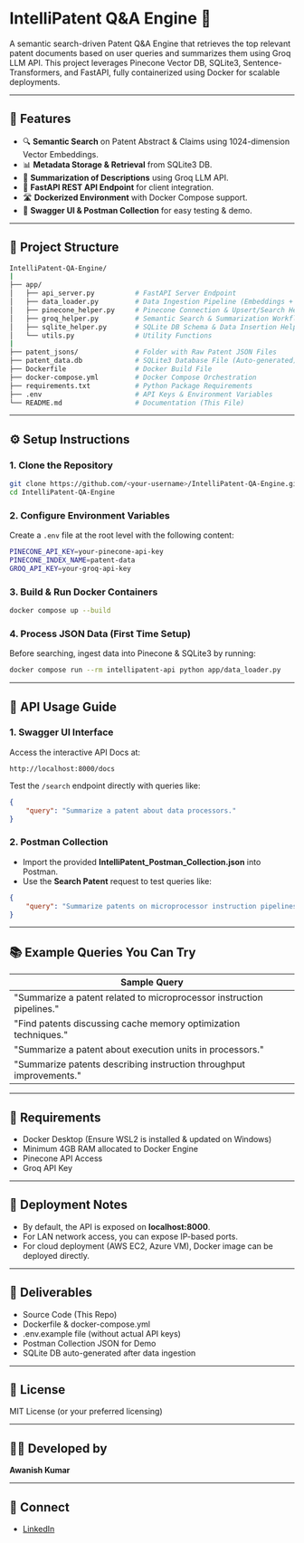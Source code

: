# IntelliPatent Q\&A Engine 🚀

A semantic search-driven Patent Q\&A Engine that retrieves the top relevant patent documents based on user queries and summarizes them using Groq LLM API. This project leverages Pinecone Vector DB, SQLite3, Sentence-Transformers, and FastAPI, fully containerized using Docker for scalable deployments.

---

## 🌟 Features

* 🔍 **Semantic Search** on Patent Abstract & Claims using 1024-dimension Vector Embeddings.
* 📊 **Metadata Storage & Retrieval** from SQLite3 DB.
* 📝 **Summarization of Descriptions** using Groq LLM API.
* 🔢 **FastAPI REST API Endpoint** for client integration.
* 🛣️ **Dockerized Environment** with Docker Compose support.
* 🧰 **Swagger UI & Postman Collection** for easy testing & demo.

---

## 📁 Project Structure

```bash
IntelliPatent-QA-Engine/
|
├── app/
│   ├── api_server.py          # FastAPI Server Endpoint
│   ├── data_loader.py         # Data Ingestion Pipeline (Embeddings + Pinecone + SQLite)
│   ├── pinecone_helper.py     # Pinecone Connection & Upsert/Search Helpers
│   ├── groq_helper.py         # Semantic Search & Summarization Workflow
│   ├── sqlite_helper.py       # SQLite DB Schema & Data Insertion Helpers
│   └── utils.py               # Utility Functions
|
├── patent_jsons/              # Folder with Raw Patent JSON Files
├── patent_data.db             # SQLite3 Database File (Auto-generated)
├── Dockerfile                 # Docker Build File
├── docker-compose.yml         # Docker Compose Orchestration
├── requirements.txt           # Python Package Requirements
├── .env                       # API Keys & Environment Variables
└── README.md                  # Documentation (This File)
```

---

## ⚙️ Setup Instructions

### 1. Clone the Repository

```bash
git clone https://github.com/<your-username>/IntelliPatent-QA-Engine.git
cd IntelliPatent-QA-Engine
```

### 2. Configure Environment Variables

Create a `.env` file at the root level with the following content:

```bash
PINECONE_API_KEY=your-pinecone-api-key
PINECONE_INDEX_NAME=patent-data
GROQ_API_KEY=your-groq-api-key
```

### 3. Build & Run Docker Containers

```bash
docker compose up --build
```

### 4. Process JSON Data (First Time Setup)

Before searching, ingest data into Pinecone & SQLite3 by running:

```bash
docker compose run --rm intellipatent-api python app/data_loader.py
```

---

## 🤕 API Usage Guide

### 1. Swagger UI Interface

Access the interactive API Docs at:

```
http://localhost:8000/docs
```

Test the `/search` endpoint directly with queries like:

```json
{
    "query": "Summarize a patent about data processors."
}
```

### 2. Postman Collection

* Import the provided **IntelliPatent\_Postman\_Collection.json** into Postman.
* Use the **Search Patent** request to test queries like:

```json
{
    "query": "Summarize patents on microprocessor instruction pipelines."
}
```

---

## 📚 Example Queries You Can Try

| Sample Query                                                          |
| --------------------------------------------------------------------- |
| "Summarize a patent related to microprocessor instruction pipelines." |
| "Find patents discussing cache memory optimization techniques."       |
| "Summarize a patent about execution units in processors."             |
| "Summarize patents describing instruction throughput improvements."   |

---

## 🔹 Requirements

* Docker Desktop (Ensure WSL2 is installed & updated on Windows)
* Minimum 4GB RAM allocated to Docker Engine
* Pinecone API Access
* Groq API Key

---

## 📅 Deployment Notes

* By default, the API is exposed on **localhost:8000**.
* For LAN network access, you can expose IP-based ports.
* For cloud deployment (AWS EC2, Azure VM), Docker image can be deployed directly.

---

## 📁 Deliverables

* Source Code (This Repo)
* Dockerfile & docker-compose.yml
* .env.example file (without actual API keys)
* Postman Collection JSON for Demo
* SQLite DB auto-generated after data ingestion

---

## 🔹 License

MIT License (or your preferred licensing)

---

## 👨‍💻 Developed by

**Awanish Kumar**

---

## 📍 Connect

* [LinkedIn](https://www.linkedin.com/in/awanish-kumar-0a04831a708/)


